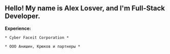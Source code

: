 ## Hello! My name is Alex Losver, and I'm Full-Stack Developer.

**Experience:**

    * Cyber Faceit Corporation *
    
    * ООО Анишин, Крюков и партнеры *
